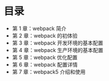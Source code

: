 # 目录

- 第 1 章：webpack 简介
- 第 2 章：webpack 的初体验
- 第 3 章：webpack 开发环境的基本配置
- 第 4 章：webpack 生产环境的基本配置
- 第 5 章：webpack 优化配置
- 第 6 章：webpack 配置详情
- 第 7 章：webpack5 介绍和使用